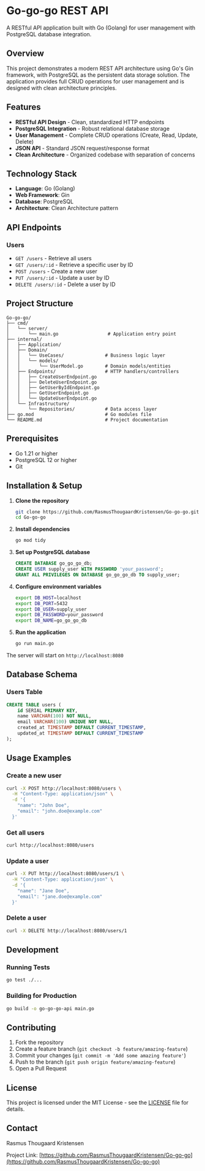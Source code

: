 # Go-go-go REST API

A RESTful API application built with Go (Golang) for user management with PostgreSQL database integration.

## Overview

This project demonstrates a modern REST API architecture using Go's Gin framework, with PostgreSQL as the persistent data storage solution. The application provides full CRUD operations for user management and is designed with clean architecture principles.

## Features

- **RESTful API Design** - Clean, standardized HTTP endpoints
- **PostgreSQL Integration** - Robust relational database storage
- **User Management** - Complete CRUD operations (Create, Read, Update, Delete)
- **JSON API** - Standard JSON request/response format
- **Clean Architecture** - Organized codebase with separation of concerns

## Technology Stack

- **Language**: Go (Golang)
- **Web Framework**: Gin
- **Database**: PostgreSQL
- **Architecture**: Clean Architecture pattern

## API Endpoints

### Users
- `GET /users` - Retrieve all users
- `GET /users/:id` - Retrieve a specific user by ID
- `POST /users` - Create a new user
- `PUT /users/:id` - Update a user by ID
- `DELETE /users/:id` - Delete a user by ID

## Project Structure

```
Go-go-go/
├── cmd/
│   └── server/
│       └── main.go                  # Application entry point
├── internal/
│   ├── Application/
│   ├── Domain/
│   │   └── UseCases/               # Business logic layer
│   │   └── models/
│   │       └── UserModel.go        # Domain models/entities
│   ├── Endpoints/                  # HTTP handlers/controllers
│   │   ├── CreateUserEndpoint.go
│   │   ├── DeleteUserEndpoint.go
│   │   ├── GetUserByIdEndpoint.go
│   │   ├── GetUserEndpoint.go
│   │   └── UpdateUserEndpoint.go
│   └── Infrastructure/
│       └── Repositories/           # Data access layer
├── go.mod                          # Go modules file
└── README.md                       # Project documentation
```

## Prerequisites

- Go 1.21 or higher
- PostgreSQL 12 or higher
- Git

## Installation & Setup

1. **Clone the repository**
   ```bash
   git clone https://github.com/RasmusThougaardKristensen/Go-go-go.git
   cd Go-go-go
   ```

2. **Install dependencies**
   ```bash
   go mod tidy
   ```

3. **Set up PostgreSQL database**
   ```sql
   CREATE DATABASE go_go_go_db;
   CREATE USER supply_user WITH PASSWORD 'your_password';
   GRANT ALL PRIVILEGES ON DATABASE go_go_go_db TO supply_user;
   ```

4. **Configure environment variables**
   ```bash
   export DB_HOST=localhost
   export DB_PORT=5432
   export DB_USER=supply_user
   export DB_PASSWORD=your_password
   export DB_NAME=go_go_go_db
   ```

5. **Run the application**
   ```bash
   go run main.go
   ```

The server will start on `http://localhost:8080`

## Database Schema

### Users Table
```sql
CREATE TABLE users (
    id SERIAL PRIMARY KEY,
    name VARCHAR(100) NOT NULL,
    email VARCHAR(100) UNIQUE NOT NULL,
    created_at TIMESTAMP DEFAULT CURRENT_TIMESTAMP,
    updated_at TIMESTAMP DEFAULT CURRENT_TIMESTAMP
);
```

## Usage Examples

### Create a new user
```bash
curl -X POST http://localhost:8080/users \
  -H "Content-Type: application/json" \
  -d '{
    "name": "John Doe",
    "email": "john.doe@example.com"
  }'
```

### Get all users
```bash
curl http://localhost:8080/users
```

### Update a user
```bash
curl -X PUT http://localhost:8080/users/1 \
  -H "Content-Type: application/json" \
  -d '{
    "name": "Jane Doe",
    "email": "jane.doe@example.com"
  }'
```

### Delete a user
```bash
curl -X DELETE http://localhost:8080/users/1
```

## Development

### Running Tests
```bash
go test ./...
```

### Building for Production
```bash
go build -o go-go-go-api main.go
```

## Contributing

1. Fork the repository
2. Create a feature branch (`git checkout -b feature/amazing-feature`)
3. Commit your changes (`git commit -m 'Add some amazing feature'`)
4. Push to the branch (`git push origin feature/amazing-feature`)
5. Open a Pull Request

## License

This project is licensed under the MIT License - see the [LICENSE](LICENSE) file for details.

## Contact

Rasmus Thougaard Kristensen

Project Link: [https://github.com/RasmusThougaardKristensen/Go-go-go](https://github.com/RasmusThougaardKristensen/Go-go-go)
